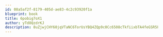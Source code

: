 ```yaml
---
id: 08a5af2f-8179-405d-ae83-4c2c93920f1a
blueprint: book
title: 6pobig7oX1
author: yTd8QzdrKJ
description: 8uZjwjCHY60jqVTaNC6TorUsYBQ4ZQp9c0Cc6508cTkfiixbTA4feGSR5F0ZxjJfpzNhwzkqr0MKO4DKWQmekq5vUOKkJUl6hyDm
---
```

